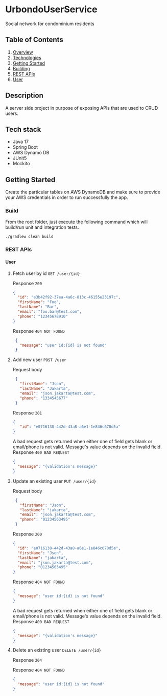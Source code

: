 # UrbondoUserService

Social network for condominium residents

## Table of Contents

1. [Overview](#description)
2. [Technologies](#tech-stack)
3. [Getting Started](#getting-started)
4. [Building](#build)
5. [REST APIs](#rest-apis)
6. [User](#user)

## Description

A server side project in purpose of exposing APIs that are used to CRUD users.

## Tech stack

* Java 17
* Spring Boot
* AWS Dynamo DB
* JUnit5
* Mockito

## Getting Started

Create the particular tables on AWS DynamoDB and make sure to provide your AWS credentials in order to run successfully
the app.

### Build

From the root folder, just execute the following command which will build/run unit and integration tests.

`./gradlew clean build`

### REST APIs

#### User

1. Fetch user by id `GET /user/{id}`

   Response `200`

    ```json
    {
      "id": "e3b42f92-37ea-4a6c-813c-46155e23197c",
      "firstName": "Foo",
      "lastName": "Bar",
      "email": "foo.bar@test.com",
      "phone": "12345678910"
    }
    ```

   Response `404 NOT FOUND`
   ```json
    {
      "message": "user id:{id} is not found"
    }
    ```

2. Add new user `POST /user`

   Request body
   ```json
    {
      "firstName": "Json",
      "lastName": "Jakarta",
      "email": "json.jakarta@test.com",
      "phone": "1334545677"
    }
    ```
   Response `201`
   ```json
   {
      "id": "e0716138-442d-43a8-a6e1-1e846c678d5a"
   }
   ```
   A bad request gets returned when either one of field gets blank or email/phone is not valid. Message's value
   depends on the invalid field.
   Response `400 BAD REQUEST`
   ```json
   {
     "message": "{validation's message}"
   }
   ```

3. Update an existing user `PUT /user/{id}`

   Request body
   ```json
    {
      "firstName": "Json",
      "lastName": "jakarta",
      "email": "json.jakarta@test.com",
      "phone": "01234563495"
    }
    ```

   Response `200`
    ```json
    {
      "id": "e0716138-442d-43a8-a6e1-1e846c678d5a",
      "firstName": "Json",
      "lastName": "jakarta",
      "email": "json.jakarta@test.com",
      "phone": "01234563495"
    }
    ```

   Response `404 NOT FOUND`
   ```json
   {
     "message": "user id:{id} is not found"
   }
   ```
   
   A bad request gets returned when either one of field gets blank or email/phone is not valid. Message's value 
   depends on the invalid field.
   Response `400 BAD REQUEST`
   ```json
   {
     "message": "{validation's message}"
   }
   ```

4. Delete an existing user `DELETE /user/{id}`

   Response `204`

   Response `404 NOT FOUND`
   ```json
   {
     "message": "user id:{id} is not found"
   }
   ```
